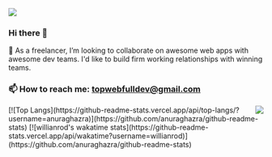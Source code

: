 ![](https://komarev.com/ghpvc/?username=TopWebFullDev&color=blueviolet)
### Hi there 👋
👯 As a freelancer, I’m looking to collaborate on awesome web apps with awesome dev teams. I'd like to build firm working relationships with winning teams.
### 📫 How to reach me: topwebfulldev@gmail.com
<img align="right" src="https://github-readme-stats.vercel.app/api?username=TopWebFullDev&show_icons=true&count_private=false&hide=stars&theme=radical">
[![Top Langs](https://github-readme-stats.vercel.app/api/top-langs/?username=anuraghazra)](https://github.com/anuraghazra/github-readme-stats)
[![willianrod's wakatime stats](https://github-readme-stats.vercel.app/api/wakatime?username=willianrod)](https://github.com/anuraghazra/github-readme-stats)

<!--
**TopWebFullDev/TopWebFullDev** is a ✨ _special_ ✨ repository because its `README.md` (this file) appears on your GitHub profile.

Here are some ideas to get you started:

- 🔭 I’m currently working on ...
- 🌱 I’m currently learning ...
- 👯 I’m looking to collaborate on ...
- 🤔 I’m looking for help with ...
- 💬 Ask me about ...
- 📫 How to reach me: ...
- 😄 Pronouns: ...
- ⚡ Fun fact: ...
-->
